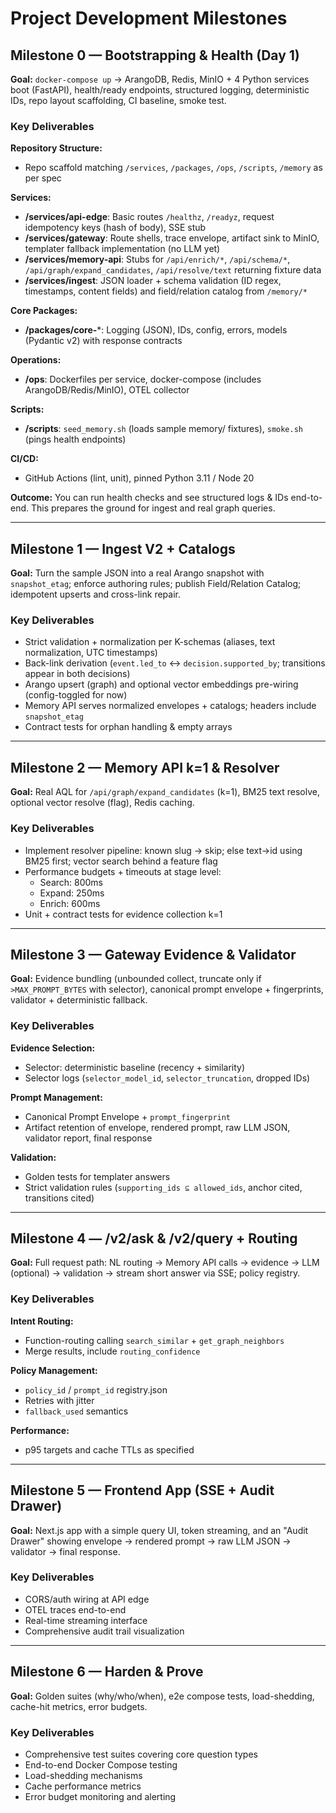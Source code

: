 # Project Development Milestones

## Milestone 0 — Bootstrapping & Health (Day 1)

**Goal:** `docker-compose up` → ArangoDB, Redis, MinIO + 4 Python services boot (FastAPI), health/ready endpoints, structured logging, deterministic IDs, repo layout scaffolding, CI baseline, smoke test.

### Key Deliverables

**Repository Structure:**
- Repo scaffold matching `/services`, `/packages`, `/ops`, `/scripts`, `/memory` as per spec

**Services:**
- **/services/api-edge**: Basic routes `/healthz`, `/readyz`, request idempotency keys (hash of body), SSE stub
- **/services/gateway**: Route shells, trace envelope, artifact sink to MinIO, templater fallback implementation (no LLM yet)
- **/services/memory-api**: Stubs for `/api/enrich/*`, `/api/schema/*`, `/api/graph/expand_candidates`, `/api/resolve/text` returning fixture data
- **/services/ingest**: JSON loader + schema validation (ID regex, timestamps, content fields) and field/relation catalog from `/memory/*`

**Core Packages:**
- **/packages/core-***: Logging (JSON), IDs, config, errors, models (Pydantic v2) with response contracts

**Operations:**
- **/ops**: Dockerfiles per service, docker-compose (includes ArangoDB/Redis/MinIO), OTEL collector

**Scripts:**
- **/scripts**: `seed_memory.sh` (loads sample memory/ fixtures), `smoke.sh` (pings health endpoints)

**CI/CD:**
- GitHub Actions (lint, unit), pinned Python 3.11 / Node 20

**Outcome:** You can run health checks and see structured logs & IDs end-to-end. This prepares the ground for ingest and real graph queries.

---

## Milestone 1 — Ingest V2 + Catalogs

**Goal:** Turn the sample JSON into a real Arango snapshot with `snapshot_etag`; enforce authoring rules; publish Field/Relation Catalog; idempotent upserts and cross-link repair.

### Key Deliverables

- Strict validation + normalization per K-schemas (aliases, text normalization, UTC timestamps)
- Back-link derivation (`event.led_to` ↔ `decision.supported_by`; transitions appear in both decisions)
- Arango upsert (graph) and optional vector embeddings pre-wiring (config-toggled for now)
- Memory API serves normalized envelopes + catalogs; headers include `snapshot_etag`
- Contract tests for orphan handling & empty arrays

---

## Milestone 2 — Memory API k=1 & Resolver

**Goal:** Real AQL for `/api/graph/expand_candidates` (k=1), BM25 text resolve, optional vector resolve (flag), Redis caching.

### Key Deliverables

- Implement resolver pipeline: known slug → skip; else text→id using BM25 first; vector search behind a feature flag
- Performance budgets + timeouts at stage level:
  - Search: 800ms
  - Expand: 250ms
  - Enrich: 600ms
- Unit + contract tests for evidence collection k=1

---

## Milestone 3 — Gateway Evidence & Validator

**Goal:** Evidence bundling (unbounded collect, truncate only if `>MAX_PROMPT_BYTES` with selector), canonical prompt envelope + fingerprints, validator + deterministic fallback.

### Key Deliverables

**Evidence Selection:**
- Selector: deterministic baseline (recency + similarity)
- Selector logs (`selector_model_id`, `selector_truncation`, dropped IDs)

**Prompt Management:**
- Canonical Prompt Envelope + `prompt_fingerprint`
- Artifact retention of envelope, rendered prompt, raw LLM JSON, validator report, final response

**Validation:**
- Golden tests for templater answers
- Strict validation rules (`supporting_ids ⊆ allowed_ids`, anchor cited, transitions cited)

---

## Milestone 4 — /v2/ask & /v2/query + Routing

**Goal:** Full request path: NL routing → Memory API calls → evidence → LLM (optional) → validation → stream short answer via SSE; policy registry.

### Key Deliverables

**Intent Routing:**
- Function-routing calling `search_similar` + `get_graph_neighbors`
- Merge results, include `routing_confidence`

**Policy Management:**
- `policy_id` / `prompt_id` registry.json
- Retries with jitter
- `fallback_used` semantics

**Performance:**
- p95 targets and cache TTLs as specified

---

## Milestone 5 — Frontend App (SSE + Audit Drawer)

**Goal:** Next.js app with a simple query UI, token streaming, and an "Audit Drawer" showing envelope → rendered prompt → raw LLM JSON → validator → final response.

### Key Deliverables

- CORS/auth wiring at API edge
- OTEL traces end-to-end
- Real-time streaming interface
- Comprehensive audit trail visualization

---

## Milestone 6 — Harden & Prove

**Goal:** Golden suites (why/who/when), e2e compose tests, load-shedding, cache-hit metrics, error budgets.

### Key Deliverables

- Comprehensive test suites covering core question types
- End-to-end Docker Compose testing
- Load-shedding mechanisms
- Cache performance metrics
- Error budget monitoring and alerting